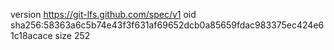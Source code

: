 version https://git-lfs.github.com/spec/v1
oid sha256:58363a6c5b74e43f3f631af69652dcb0a85659fdac983375ec424e61c18acace
size 252
